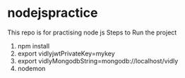 # nodejspractice
This repo is for practising node js 
Steps to Run the project
1. npm install
2. export vidlyjwtPrivateKey=mykey
3. export vidlyMongodbString=mongodb://localhost/vidly
4. nodemon
